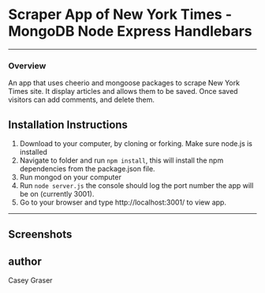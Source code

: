 # Scraper App of New York Times - MongoDB Node Express Handlebars

---

### Overview

An app that uses cheerio and mongoose packages to scrape New York Times site. It display articles and allows them to be saved. Once saved visitors can add comments, and delete them.

## Installation Instructions

1. Download to your computer, by cloning or forking. Make sure node.js is installed
2. Navigate to folder and run `npm install`, this will install the npm dependencies from the package.json file.
3. Run mongod on your computer
4. Run `node server.js` the console should log the port number the app will be on (currently 3001).
5. Go to your browser and type http://localhost:3001/ to view app.

---
## Screenshots

## author
Casey Graser
